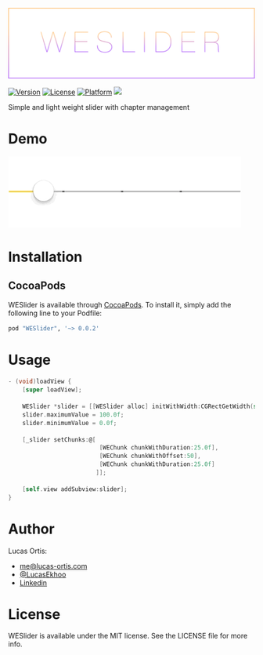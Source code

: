 ![WESlider](https://github.com/Ekhoo/WESlider/blob/master/Source/Asset/weslider.png)

[![Version](https://img.shields.io/cocoapods/v/WESlider.svg?style=flat)](http://cocoapods.org/pods/WESlider)
[![License](https://img.shields.io/cocoapods/l/WESlider.svg?style=flat)](http://cocoapods.org/pods/WESlider)
[![Platform](https://img.shields.io/cocoapods/p/WESlider.svg?style=flat)](http://cocoapods.org/pods/WESlider)
![](https://img.shields.io/badge/Supported-iOS7-4BC51D.svg?style=flat-square)

Simple and light weight slider with chapter management

# Demo
![WESlider](https://github.com/Ekhoo/WESlider/blob/master/Source/Asset/slider.gif)

# Installation
## CocoaPods
WESlider is available through [CocoaPods](http://cocoapods.org). To install
it, simply add the following line to your Podfile:

```ruby
pod "WESlider", '~> 0.0.2'
```

# Usage
```objective-c
- (void)loadView {
    [super loadView];
    
    WESlider *slider = [[WESlider alloc] initWithWidth:CGRectGetWidth(self.view.frame)];
    slider.maximumValue = 100.0f;
    slider.minimumValue = 0.0f;
    
    [_slider setChunks:@[
                          [WEChunk chunkWithDuration:25.0f],
                          [WEChunk chunkWithOffset:50],
                          [WEChunk chunkWithDuration:25.0f]
                         ]];
    
    [self.view addSubview:slider];
}
```

# Author
Lucas Ortis:
- me@lucas-ortis.com
- [@LucasEkhoo](https://twitter.com/LucasEkhoo)
- [Linkedin](https://fr.linkedin.com/in/lucasortis)

# License

WESlider is available under the MIT license. See the LICENSE file for more info.
